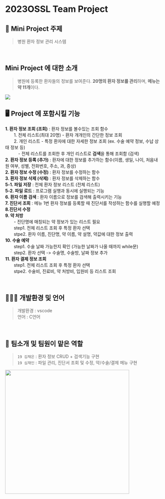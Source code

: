 # 2023OSSL Team Project

## 🏥 Mini Project 주제
> 병원 환자 정보 관리 시스템
  
<br>

## Mini Project 에 대한 소개
> 병원에 등록한 환자들의 정보를 보여준다. **20명의 환자 정보를 관리**하며, **메뉴는 약 11개**이다.
<img src = "https://cdn.pixabay.com/photo/2021/02/19/23/17/reception-6031806_1280.png">  

<br>

## 🖥️ Project 에 포함시킬 기능
**1. 환자 정보 조회 (조회)** : 환자 정보를 볼수있는 조회 함수  
　　1. 전체 리스트(최대 20명) - 환자 개개인의 간단한 정보 조회  
　　2. 개인 리스트 - 특정 환자에 대한 자세한 정보 조회 (ex. 수술 예약 정보, 수납 상태 정보 등)  
　　　- 전체 리스트를 조회한 후 개인 리스트로 **검색**을 통해 조회함 (검색)
<br> **2. 환자 정보 등록 (추가)** : 환자에 대한 정보를 추가하는 함수(이름, 생일, 나이, 처음내원 여부, 성별, 전화번호, 주소, 과, 증상)
<br> **2. 환자 정보 수정 (수정)** : 환자 정보를 수정하는 함수
<br> **3. 환자 정보 삭제 (삭제)** : 환자 정보를 삭제하는 함수
<br> **5-1. 파일 저장** : 전체 환자 정보 리스트 (전체 리스트)
<br> **5-2. 파일 로드** : 프로그램 실행과 동시에 실행되는 기능
<br> **6. 환자 이름 검색** : 환자 이름으로 정보를 검색해 출력시키는 기능
<br> **7. 진단서 조회** : 메뉴 1번 환자 정보를 등록할 때 진단서를 작성하는 함수를 실행할 예정
<br> **8.진단서 수정** 
<br> **9. 약 처방**
<br>　　- 진단명에 매칭되는 약 정보가 있는 리스트 필요
<br>　　step1. 전체 리스트 조회 후 특정 환자 선택
<br>　　stpe2. 환자 이름, 진단명, 약 이름, 약 설명, 약값에 대한 정보 출력
<br> **10. 수술 예약**
<br>　　step1. 수술 날짜 가능한지 확인 (가능한 날짜가 나올 때까지 while문) 
<br>　　step2. 환자 선택 -> 수술명, 수술방, 날짜 정보 추가
<br> **11. 환자 결제 정보 조회**
<br>　　step1. 전체 리스트 조회 후 특정 환자 선택
<br>　　stpe2. 수술비, 진료비, 약 처방비, 입원비 등 리스트 조회
  
<br>

## 👩🏻‍💻 개발환경 및 언어
> 개발환경 : vscode <br>
> 언어 : C언어
  
<br>
 
## 🌸 팀소개 및 팀원이 맡은 역할
> `19 김채은` : 환자 정보 CRUD + 검색기능 구현 <br>
> `19 심재인` : 파일 관리, 진단서 조회 및 수정, 약/수술/결제 메뉴 구현

<img src = "https://cdn.pixabay.com/photo/2016/06/24/02/35/ehr-1476525_1280.png" width="400px">

